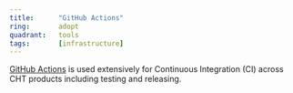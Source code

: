 ```yaml
---
title:      "GitHub Actions"
ring:       adopt
quadrant:   tools
tags:       [infrastructure]
---
```


[GitHub Actions](https://github.com/features/actions) is used extensively for Continuous Integration (CI) across CHT products including testing and releasing.
